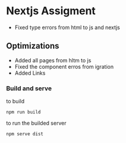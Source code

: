 # Nextjs Assigment

* Fixed type errors from html to js and nextjs

## Optimizations

* Added all pages from hltm to js
* Fixed the component erros from  igration
* Added Links


### Build and serve

to build
```shell
npm run build
```

to run the builded server
```shell
npm serve dist
```